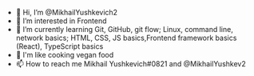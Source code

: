 - 👋 Hi, I’m @MikhailYushkevich2
- 👀 I’m interested in Frontend
- 🌱 I’m currently learning Git, GitHub, git flow; Linux, command line, network basics; HTML, CSS, JS basics,Frontend framework basics (React), TypeScript basics
- 💞️ I'm like cooking vegan food
- 📫 How to reach me Mikhail Yushkevich#0821 and @MikhailYushkev2

<!---
MikhailYushkevich2/MikhailYushkevich2 is a ✨ special ✨ repository because its `README.md` (this file) appears on your GitHub profile.
You can click the Preview link to take a look at your changes.
--->
